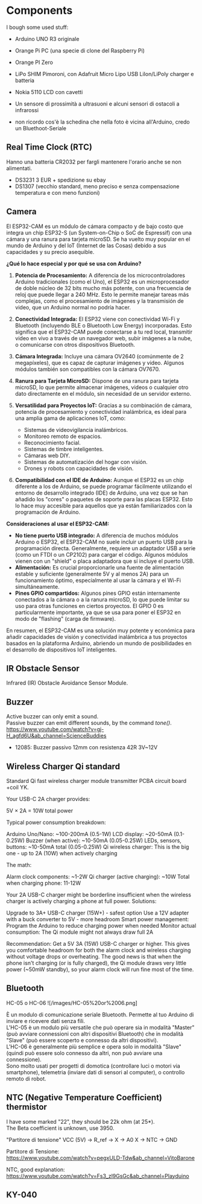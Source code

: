 # Components

I bough some used stuff:
- Arduino UNO R3 originale
- Orange Pi PC (una specie di clone del Raspberry Pi)
- Orange PI Zero

- LiPo SHIM Pimoroni, con Adafruit Micro Lipo USB LiIon/LiPoly charger e batteria
- Nokia 5110 LCD con cavetti
- Un sensore di prossimità a ultrasuoni e alcuni sensori di ostacoli a infrarossi
- non ricordo cos'è la schedina che nella foto è vicina all'Arduino, credo un Bluethoot-Seriale

## Real Time Clock (RTC)

Hanno una batteria CR2032 per fargli mantenere l'orario anche se non alimentati.

- DS3231  3 EUR + spedizione su ebay
- DS1307  (vecchio standard, meno preciso e senza compensazione temperatura e con meno funzioni)



## Camera

El ESP32-CAM es un módulo de cámara compacto y de bajo costo que integra un chip ESP32-S (un System-on-Chip o SoC de Espressif) con una cámara y una ranura para tarjeta microSD. Se ha vuelto muy popular en el mundo de Arduino y del IoT (Internet de las Cosas) debido a sus capacidades y su precio asequible.

**¿Qué lo hace especial y por qué se usa con Arduino?**

1.  **Potencia de Procesamiento:** A diferencia de los microcontroladores Arduino tradicionales (como el Uno), el ESP32 es un microprocesador de doble núcleo de 32 bits mucho más potente, con una frecuencia de reloj que puede llegar a 240 MHz. Esto le permite manejar tareas más complejas, como el procesamiento de imágenes y la transmisión de video, que un Arduino normal no podría hacer.

2.  **Conectividad Integrada:** El ESP32 viene con conectividad Wi-Fi y Bluetooth (incluyendo BLE o Bluetooth Low Energy) incorporadas. Esto significa que el ESP32-CAM puede conectarse a tu red local, transmitir video en vivo a través de un navegador web, subir imágenes a la nube, o comunicarse con otros dispositivos Bluetooth.

3.  **Cámara Integrada:** Incluye una cámara OV2640 (comúnmente de 2 megapíxeles), que es capaz de capturar imágenes y video. Algunos módulos también son compatibles con la cámara OV7670.

4.  **Ranura para Tarjeta MicroSD:** Dispone de una ranura para tarjeta microSD, lo que permite almacenar imágenes, videos o cualquier otro dato directamente en el módulo, sin necesidad de un servidor externo.

5.  **Versatilidad para Proyectos IoT:** Gracias a su combinación de cámara, potencia de procesamiento y conectividad inalámbrica, es ideal para una amplia gama de aplicaciones IoT, como:
    * Sistemas de videovigilancia inalámbricos.
    * Monitoreo remoto de espacios.
    * Reconocimiento facial.
    * Sistemas de timbre inteligentes.
    * Cámaras web DIY.
    * Sistemas de automatización del hogar con visión.
    * Drones y robots con capacidades de visión.

6.  **Compatibilidad con el IDE de Arduino:** Aunque el ESP32 es un chip diferente a los de Arduino, se puede programar fácilmente utilizando el entorno de desarrollo integrado (IDE) de Arduino, una vez que se han añadido los "cores" o paquetes de soporte para las placas ESP32. Esto lo hace muy accesible para aquellos que ya están familiarizados con la programación de Arduino.

**Consideraciones al usar el ESP32-CAM:**

* **No tiene puerto USB integrado:** A diferencia de muchos módulos Arduino o ESP32, el ESP32-CAM no suele incluir un puerto USB para la programación directa. Generalmente, requiere un adaptador USB a serie (como un FTDI o un CP2102) para cargar el código. Algunos módulos vienen con un "shield" o placa adaptadora que sí incluye el puerto USB.
* **Alimentación:** Es crucial proporcionarle una fuente de alimentación estable y suficiente (generalmente 5V y al menos 2A) para un funcionamiento óptimo, especialmente al usar la cámara y el Wi-Fi simultáneamente.
* **Pines GPIO compartidos:** Algunos pines GPIO están internamente conectados a la cámara o a la ranura microSD, lo que puede limitar su uso para otras funciones en ciertos proyectos. El GPIO 0 es particularmente importante, ya que se usa para poner el ESP32 en modo de "flashing" (carga de firmware).

En resumen, el ESP32-CAM es una solución muy potente y económica para añadir capacidades de visión y conectividad inalámbrica a tus proyectos basados en la plataforma Arduino, abriendo un mundo de posibilidades en el desarrollo de dispositivos IoT inteligentes.


## IR Obstacle Sensor 

Infrared (IR) Obstacle Avoidance Sensor Module.


## Buzzer

Active buzzer can only emit a sound.  
Passive buzzer can emit different sounds, by the command _tone()_.  
https://www.youtube.com/watch?v=gj-H_agfd6U&ab_channel=ScienceBuddies  


- 12085: Buzzer passivo 12mm con resistenza 42R 3V~12V


## Wireless Charger Qi standard

Standard Qi fast wireless charger module transmitter PCBA circuit board +coil YK.

Your USB-C 2A charger provides:

5V × 2A = 10W total power

Typical power consumption breakdown:

Arduino Uno/Nano: ~100-200mA (0.5-1W)
LCD display: ~20-50mA (0.1-0.25W)
Buzzer (when active): ~10-50mA (0.05-0.25W)
LEDs, sensors, buttons: ~10-50mA total (0.05-0.25W)
Qi wireless charger: This is the big one - up to 2A (10W) when actively charging

The math:

Alarm clock components: ~1-2W
Qi charger (active charging): ~10W
Total when charging phone: 11-12W

Your 2A USB-C charger might be borderline insufficient when the wireless charger is actively charging a phone at full power.
Solutions:

Upgrade to 3A+ USB-C charger (15W+) - safest option
Use a 12V adapter with a buck converter to 5V - more headroom
Smart power management: Program the Arduino to reduce charging power when needed
Monitor actual consumption: The Qi module might not always draw full 2A

Recommendation:
Get a 5V 3A (15W) USB-C charger or higher. This gives you comfortable headroom for both the alarm clock and wireless charging without voltage drops or overheating.
The good news is that when the phone isn't charging (or is fully charged), the Qi module draws very little power (~50mW standby), so your alarm clock will run fine most of the time.


## Bluetooth

HC-05 o HC-06
![/images/HC-05%20or%2006.png]


È un modulo di comunicazione seriale Bluetooth. Permette al tuo Arduino di inviare e ricevere dati senza fili.  
L'HC-05 è un modulo più versatile che può operare sia in modalità "Master" (può avviare connessioni con altri dispositivi Bluetooth) che in modalità "Slave" (può essere scoperto e connesso da altri dispositivi).  
L'HC-06 è generalmente più semplice e opera solo in modalità "Slave" (quindi può essere solo connesso da altri, non può avviare una connessione).  
Sono molto usati per progetti di domotica (controllare luci o motori via smartphone), telemetria (inviare dati di sensori al computer), o controllo remoto di robot.  


## NTC (Negative Temperature Coefficient) thermistor

I have some marked "22", they should be 22k ohm (at 25*).  
The Beta coefficient is unknown, use 3950.  

"Partitore di tensione"
VCC (5V) -> R_ref -> X -> A0
X -> NTC -> GND

Partitore di Tensione:  
https://www.youtube.com/watch?v=pegxULD-Tdw&ab_channel=VitoBarone  

NTC, good explanation:  
https://www.youtube.com/watch?v=Fs3_zl9GsGc&ab_channel=Playduino

## KY-040

